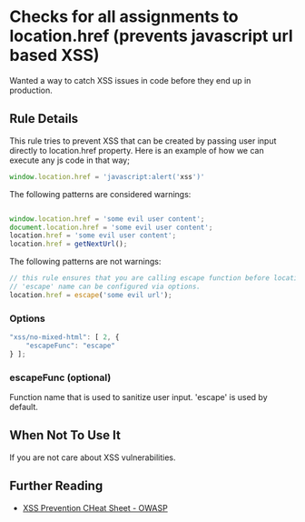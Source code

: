 # Checks for all assignments to location.href (prevents javascript url based XSS)

Wanted a way to catch XSS issues in code before they end up in production.

## Rule Details

This rule tries to prevent XSS that can be created by passing user input directly to
location.href property. Here is an example of how we can execute any js code in that way;

```js
window.location.href = 'javascript:alert('xss')'
```


The following patterns are considered warnings:

```js

window.location.href = 'some evil user content';
document.location.href = 'some evil user content';
location.href = 'some evil user content';
location.href = getNextUrl();

```

The following patterns are not warnings:

```js
// this rule ensures that you are calling escape function before location.href assignment
// 'escape' name can be configured via options.
location.href = escape('some evil url');

```

### Options

```js
"xss/no-mixed-html": [ 2, {
    "escapeFunc": "escape"
} ];
```

### escapeFunc (optional)
Function name that is used to sanitize user input. 'escape' is used by default.


## When Not To Use It

If you are not care about XSS vulnerabilities.

## Further Reading

- [XSS Prevention CHeat Sheet - OWASP](https://www.owasp.org/index.php/XSS_%28Cross_Site_Scripting%29_Prevention_Cheat_Sheet)
